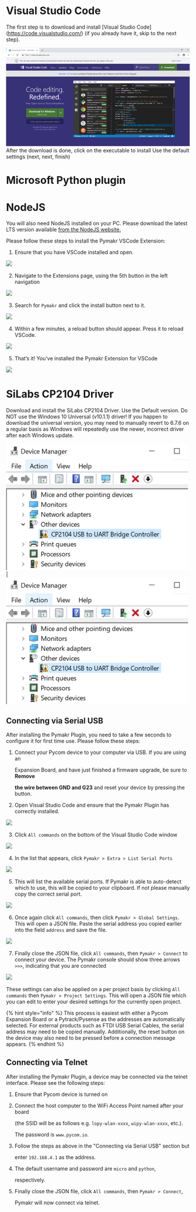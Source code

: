 # Visual Studio Code
The first step is to download and install [Visual Studio Code] (https://code.visualstudio.com/) (if you already have it, skip to the next step).

![](./images/vscode.png)
After the download is done, click on the executable to install
Use the default settings (next, next, finish)

# Microsoft Python plugin

# NodeJS
You will also need NodeJS installed on your PC. Please download the latest LTS version available [from the NodeJS website.](https://nodejs.org/)

Please follow these steps to install the Pymakr VSCode Extension:

1. Ensure that you have VSCode installed and open.

![](../../.gitbook/assets/vsc_setup_step_1-1.png)

2. Navigate to the Extensions page, using the 5th button in the left navigation

![](../../.gitbook/assets/vsc_setup_step_2-1.png)

3. Search for `Pymakr` and click the install button next to it.

![](../../.gitbook/assets/vsc_setup_step_3.png)

4. Within a few minutes, a reload button should appear. Press it to reload VSCode.

![](../../.gitbook/assets/vsc_setup_step_4.png)

5. That’s it! You’ve installed the Pymakr Extension for VSCode

![](../../.gitbook/assets/vsc_setup_step_5%20%281%29.png)

# SiLabs CP2104 Driver
Download and install the SiLabs CP2104 Driver. Use the Default version.
Do NOT use the Windows 10 Universal (v10.1.1) driver! If you happen to download the universal version, you may need to manually revert to 6.7.6 on a regular basis as Windows will repeatedly use the newer, incorrect driver after each Windows update.

![](./images/CP2104.png) | ![](./images/CP2104.png)

## Connecting via Serial USB

After installing the Pymakr Plugin, you need to take a few seconds to configure it for first time use. Please follow these steps:

1. Connect your Pycom device to your computer via USB. If you are using an

   Expansion Board, and have just finished a firmware upgrade, be sure to **Remove**

   **the wire between GND and G23** and reset your device by pressing the button.

2. Open Visual Studio Code and ensure that the Pymakr Plugin has correctly installed.

![](../../.gitbook/assets/vsc_config_step_1-1.png)

3. Click `All commands` on the bottom of the Visual Studio Code window

![](../../.gitbook/assets/vsc_config_step_2-1.png)

4. In the list that appears, click `Pymakr > Extra > List Serial Ports`

![](../../.gitbook/assets/vsc_config_step_3-1.png)

5. This will list the available serial ports. If Pymakr is able to auto-detect which to use, this will be copied to your clipboard. If not please manually copy the correct serial port.

![](../../.gitbook/assets/vsc_config_step_4.png)

6. Once again click `All commands`, then click `Pymakr > Global Settings`. This will open a JSON file. Paste the serial address you copied earlier into the field `address` and save the file.

![](../../.gitbook/assets/vsc_config_step_5-1.png)

7. Finally close the JSON file, click `All commands`, then `Pymakr > Connect` to connect your device. The Pymakr console should show three arrows `>>>`, indicating that you are connected

![](../../.gitbook/assets/vsc_config_step_6%20%281%29.png)

These settings can also be applied on a per project basis by clicking `All commands` then `Pymakr > Project Settings`. This will open a JSON file which you can edit to enter your desired settings for the currently open project.

{% hint style="info" %}
This process is easiest with either a Pycom Expansion Board or a Pytrack/Pysense as the addresses are automatically selected. For external products such as FTDI USB Serial Cables, the serial address may need to be copied manually. Additionally, the reset button on the device may also need to be pressed before a connection message appears.
{% endhint %}

## Connecting via Telnet

After installing the Pymakr Plugin, a device may be connected via the telnet interface. Please see the following steps:

1. Ensure that Pycom device is turned on
2. Connect the host computer to the WiFi Access Point named after your board

   \(the SSID will be as follows e.g. `lopy-wlan-xxxx`, `wipy-wlan-xxxx`, etc.\).

   The password is `www.pycom.io`.

3. Follow the steps as above in the "Connecting via Serial USB" section but

   enter `192.168.4.1` as the address.

4. The default username and password are `micro` and `python`,

   respectively.

5. Finally close the JSON file, click `All commands`, then `Pymakr > Connect`,

   Pymakr will now connect via telnet.
